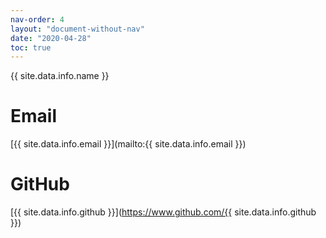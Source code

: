 ```yaml
---
nav-order: 4
layout: "document-without-nav"
date: "2020-04-28"
toc: true
---
```


{{ site.data.info.name }}

# Email
[{{ site.data.info.email }}](mailto:{{ site.data.info.email }})

# GitHub
[{{ site.data.info.github }}](https://www.github.com/{{ site.data.info.github }})
